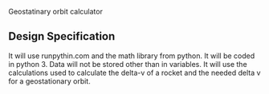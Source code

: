 Geostatinary orbit calculator
## Design Specification

It will use runpythin.com and the math library from python. It will be coded in python 3. Data will not be stored other than in variables. It will use the calculations used to calculate the delta-v of a rocket and the needed delta v for a geostationary orbit.
